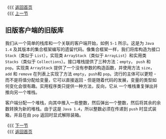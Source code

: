 《《《 [返回首页](../README.md)       <br/>
《《《 [上一节](00_Evolution_Not_Revolution.md)

## 旧版客户端的旧版库

我们从一个简单的栈库和一个关联的客户端开始，如例 `5-1` 所示。这是为 `Java 1.4` 及其版本的集合框架编写的遗留代码。像集合框架一样，我们将库构造为接口 
`Stack`（类似于 `List`），实现类 `ArrayStack`（类似于 `ArrayList`）和实用类 `Stacks`（类似于 `Collections`）。接口堆栈提供了三种方法：`empty`，
`push` 和 `pop`。实现类 `ArrayStack` 提供了一个没有参数的构造函数，并使用方法 `size`，`add` 和 `remove` 在列表上实现了方法 `empty`，`push`和 
`pop`。流行的主体可以更短 - 而不是将值分配给变量，它可以直接返回 - 但是随着代码的发展，变量的类型如何变化会很有趣。实用程序类只提供一种方法，反向，它从
一个堆栈重复弹出并推向另一个堆栈。

客户端分配一个堆栈，向其中推入一些整数，然后弹出一个整数，然后将其余的余数转换为新的堆栈。由于这是 `Java 1.4`，所以整数必须在传递到 `push` 时显式装
箱，并且在由 `pop` 返回时显式解除装箱。

《《《 [下一节](02_Generic_Library_with_Generic_Client.md)      <br/>
《《《 [返回首页](../README.md)
